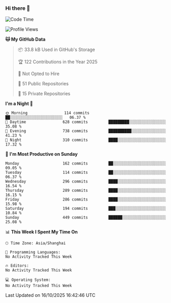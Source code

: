 ### Hi there 👋

<!--
**robinWongM/robinWongM** is a ✨ _special_ ✨ repository because its `README.md` (this file) appears on your GitHub profile.

Here are some ideas to get you started:

- 🔭 I’m currently working on ...
- 🌱 I’m currently learning ...
- 👯 I’m looking to collaborate on ...
- 🤔 I’m looking for help with ...
- 💬 Ask me about ...
- 📫 How to reach me: ...
- 😄 Pronouns: ...
- ⚡ Fun fact: ...
-->

<!--START_SECTION:waka-->
![Code Time](http://img.shields.io/badge/Code%20Time-272%20hrs%2015%20mins-blue)

![Profile Views](http://img.shields.io/badge/Profile%20Views-0-blue)

**🐱 My GitHub Data** 

> 📦 33.8 kB Used in GitHub's Storage 
 > 
> 🏆 122 Contributions in the Year 2025
 > 
> 🚫 Not Opted to Hire
 > 
> 📜 51 Public Repositories 
 > 
> 🔑 15 Private Repositories 
 > 
**I'm a Night 🦉** 

```text
🌞 Morning                114 commits         ██░░░░░░░░░░░░░░░░░░░░░░░   06.37 % 
🌆 Daytime                628 commits         █████████░░░░░░░░░░░░░░░░   35.08 % 
🌃 Evening                738 commits         ██████████░░░░░░░░░░░░░░░   41.23 % 
🌙 Night                  310 commits         ████░░░░░░░░░░░░░░░░░░░░░   17.32 % 
```
📅 **I'm Most Productive on Sunday** 

```text
Monday                   162 commits         ██░░░░░░░░░░░░░░░░░░░░░░░   09.05 % 
Tuesday                  114 commits         ██░░░░░░░░░░░░░░░░░░░░░░░   06.37 % 
Wednesday                296 commits         ████░░░░░░░░░░░░░░░░░░░░░   16.54 % 
Thursday                 289 commits         ████░░░░░░░░░░░░░░░░░░░░░   16.15 % 
Friday                   286 commits         ████░░░░░░░░░░░░░░░░░░░░░   15.98 % 
Saturday                 194 commits         ███░░░░░░░░░░░░░░░░░░░░░░   10.84 % 
Sunday                   449 commits         ██████░░░░░░░░░░░░░░░░░░░   25.08 % 
```


📊 **This Week I Spent My Time On** 

```text
🕑︎ Time Zone: Asia/Shanghai

💬 Programming Languages: 
No Activity Tracked This Week

🔥 Editors: 
No Activity Tracked This Week

💻 Operating System: 
No Activity Tracked This Week
```


 Last Updated on 16/10/2025 16:42:46 UTC
<!--END_SECTION:waka-->
